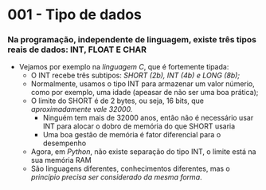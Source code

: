 # 001 - Tipo de dados
### Na programação, independente de linguagem, existe três tipos reais de dados: **INT, FLOAT E CHAR**
- Vejamos por exemplo na _linguagem C_, que é fortemente tipada:
    - O INT recebe três subtipos: _SHORT (2b), INT (4b) e LONG (8b);_
    - Normalmente, usamos o tipo INT para armazenar um valor númerio, como por exemplo, uma idade (apeasar de não ser uma boa prática);
    - O limite do SHORT é de 2 bytes, ou seja, 16 bits, que _aproximadamente vale 32000._
        - Ninguém tem mais de 32000 anos, então não é necessário usar INT para alocar o dobro de memória do que SHORT usaria
        - Uma boa gestão de memória é fator diferencial para o desempenho
    - Agora, em _Python_, não existe separação do tipo INT, o limite está na sua memória RAM
    - São linguagens diferentes, conhecimentos diferentes, mas o _princípio precisa ser considerado da mesma forma_.